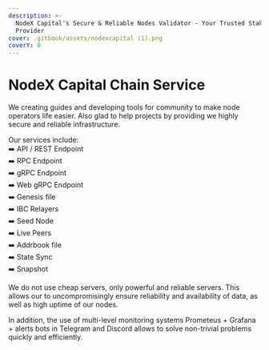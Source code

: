 ```yaml
---
description: >-
  NodeX Capital's Secure & Reliable Nodes Validator - Your Trusted Staking
  Provider
cover: .gitbook/assets/nodexcapital (1).png
coverY: 0
---
```


# NodeX Capital Chain Service

We creating guides and developing tools for community to make node operators life easier. Also glad to help projects by providing we highly secure and reliable infrastructure.

Our services include:\
➡️ API / REST Endpoint\
➡️ RPC Endpoint\
➡️ gRPC Endpoint\
➡️ Web gRPC Endpoint\
➡️ Genesis file\
➡️ IBC Relayers\
➡️ Seed Node\
➡️ Live Peers\
➡️ Addrbook file\
➡️ State Sync\
➡️ Snapshot

We do not use cheap servers, only powerful and reliable servers. This allows our to uncompromisingly ensure reliability and availability of data, as well as high uptime of our nodes.&#x20;

In addition, the use of multi-level monitoring systems Prometeus + Grafana + alerts bots in Telegram and Discord allows to solve non-trivial problems quickly and efficiently.
